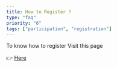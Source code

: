 ```yaml
---
title: How to Register ?
type: "faq"
priority: "6"
tags: ["participation", "registration"]
---
```


To know how to register Visit this page

👉  [Here](/makingRegistration)
